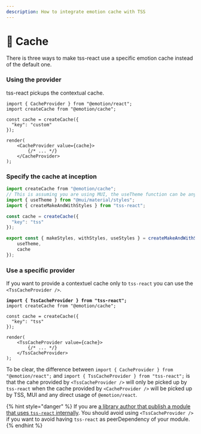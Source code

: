 ```yaml
---
description: How to integrate emotion cache with TSS
---
```


# 💽 Cache

There is three ways to make tss-react use a specific emotion cache instead of the default one. &#x20;

### Using the provider

tss-react pickups the contextual cache.  &#x20;

```tsx
import { CacheProvider } from "@emotion/react";
import createCache from "@emotion/cache";

const cache = createCache({
  "key": "custom"
});

render(
    <CacheProvider value={cache}>
        {/* ... */}
    </CacheProvider>
);
```

### Specify the cache at inception

```typescript
import createCache from "@emotion/cache";
// This is assuming you are using MUI, the useTheme function can be any hook that returns an object.
import { useTheme } from "@mui/material/styles";
import { createMakeAndWithStyles } from "tss-react";

const cache = createCache({
  "key": "tss"
});

export const { makeStyles, withStyles, useStyles } = createMakeAndWithStyles({
    useTheme,
    cache
});
```

### Use a specific provider

If you want to provide a contextuel cache only to `tss-react` you can use the `<TssCacheProvider />`. &#x20;

<pre class="language-tsx"><code class="lang-tsx"><strong>import { TssCacheProvider } from "tss-react";
</strong>import createCache from "@emotion/cache";

const cache = createCache({
  "key": "tss"
});

render(
    &#x3C;TssCacheProvider value={cache}>
        {/* ... */}
    &#x3C;/TssCacheProvider>
);</code></pre>

&#x20;To be clear, the difference between `import { CacheProvider } from "@emotion/react";` and `import { TssCacheProvider } from "tss-react";` is that the cahe provided by `<TssCacheProvider />` will only be picked up by `tss-react` when the cache provided by `<CacheProvider />` will be picked up by TSS, MUI and any direct usage of `@emotion/react`. &#x20;

{% hint style="danger" %}
If you are [a library author that publish a module that uses `tss-react` internally](publish-a-module-that-uses-tss.md). You should avoid using `<TssCacheProvider />` if you want to avoid having `tss-react` as peerDependency of your module.&#x20;
{% endhint %}
